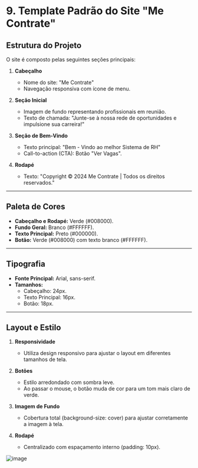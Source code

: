 # 9. Template Padrão do Site "Me Contrate"

## Estrutura do Projeto
O site é composto pelas seguintes seções principais:

1. **Cabeçalho**
   - Nome do site: "Me Contrate"
   - Navegação responsiva com ícone de menu.

2. **Seção Inicial**
   - Imagem de fundo representando profissionais em reunião.
   - Texto de chamada: "Junte-se à nossa rede de oportunidades e impulsione sua carreira!"

3. **Seção de Bem-Vindo**
   - Texto principal: "Bem - Vindo ao melhor Sistema de RH"
   - Call-to-action (CTA): Botão "Ver Vagas".

4. **Rodapé**
   - Texto: "Copyright © 2024 Me Contrate | Todos os direitos reservados."

---

## Paleta de Cores

- **Cabeçalho e Rodapé:** Verde (#008000).
- **Fundo Geral:** Branco (#FFFFFF).
- **Texto Principal:** Preto (#000000).
- **Botão:** Verde (#008000) com texto branco (#FFFFFF).

---

## Tipografia

- **Fonte Principal:** Arial, sans-serif.
- **Tamanhos:**
  - Cabeçalho: 24px.
  - Texto Principal: 16px.
  - Botão: 18px.

---

## Layout e Estilo

1. **Responsividade**
   - Utiliza design responsivo para ajustar o layout em diferentes tamanhos de tela.

2. **Botões**
   - Estilo arredondado com sombra leve.
   - Ao passar o mouse, o botão muda de cor para um tom mais claro de verde.

3. **Imagem de Fundo**
   - Cobertura total (background-size: cover) para ajustar corretamente a imagem à tela.

4. **Rodapé**
   - Centralizado com espaçamento interno (padding: 10px).

![image](https://github.com/user-attachments/assets/d1cf1a8a-738a-48d6-8aa4-c3b4822a2cfd)

